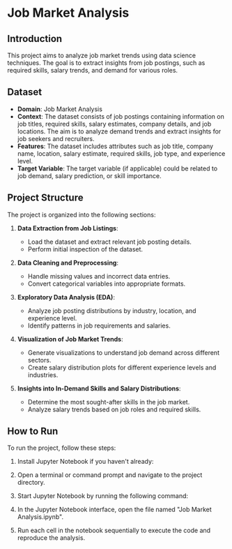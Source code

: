 # Job Market Analysis

## Introduction

This project aims to analyze job market trends using data science techniques. The goal is to extract insights from job postings, such as required skills, salary trends, and demand for various roles.

## Dataset

- **Domain**: Job Market Analysis  
- **Context**: The dataset consists of job postings containing information on job titles, required skills, salary estimates, company details, and job locations. The aim is to analyze demand trends and extract insights for job seekers and recruiters.  
- **Features**: The dataset includes attributes such as job title, company name, location, salary estimate, required skills, job type, and experience level.  
- **Target Variable**: The target variable (if applicable) could be related to job demand, salary prediction, or skill importance.  

## Project Structure

The project is organized into the following sections:

1. **Data Extraction from Job Listings**:  
   - Load the dataset and extract relevant job posting details.  
   - Perform initial inspection of the dataset.  

2. **Data Cleaning and Preprocessing**:  
   - Handle missing values and incorrect data entries.  
   - Convert categorical variables into appropriate formats.  

3. **Exploratory Data Analysis (EDA)**:  
   - Analyze job posting distributions by industry, location, and experience level.  
   - Identify patterns in job requirements and salaries.  

4. **Visualization of Job Market Trends**:  
   - Generate visualizations to understand job demand across different sectors.  
   - Create salary distribution plots for different experience levels and industries.  

5. **Insights into In-Demand Skills and Salary Distributions**:  
   - Determine the most sought-after skills in the job market.  
   - Analyze salary trends based on job roles and required skills.  

## How to Run

To run the project, follow these steps:

1. Install Jupyter Notebook if you haven't already:

2. Open a terminal or command prompt and navigate to the project directory.

3. Start Jupyter Notebook by running the following command:

4. In the Jupyter Notebook interface, open the file named "Job Market Analysis.ipynb".

5. Run each cell in the notebook sequentially to execute the code and reproduce the analysis.
